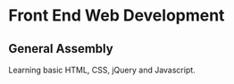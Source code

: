 # Front End Web Development 
## General Assembly 

Learning basic HTML, CSS, jQuery and Javascript.
